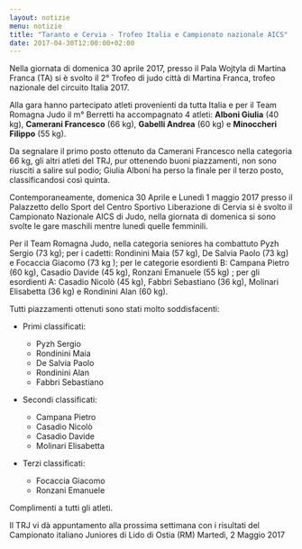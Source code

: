 ```yaml
---
layout: notizie
menu: notizie
title: "Taranto e Cervia - Trofeo Italia e Campionato nazionale AICS"
date: 2017-04-30T12:00:00+02:00
---
```


Nella giornata di domenica 30 aprile 2017, presso il Pala Wojtyla di Martina Franca (TA) si è svolto il 2° Trofeo di judo città di Martina Franca, trofeo nazionale del circuito Italia 2017.

Alla gara hanno partecipato atleti provenienti da tutta Italia e per il Team Romagna Judo il m° Berretti ha accompagnato 4 atleti: **Alboni Giulia** (40 kg), **Camerani Francesco** (66 kg), **Gabelli Andrea** (60 kg) e **Minoccheri Filippo** (55 kg).

Da segnalare il primo posto ottenuto da Camerani Francesco nella categoria 66 kg, gli altri atleti del TRJ, pur ottenendo buoni piazzamenti, non sono riusciti a salire sul podio; Giulia Alboni ha perso la finale per il terzo posto, classificandosi così quinta.

Contemporaneamente, domenica 30 Aprile e Lunedì 1 maggio 2017 presso il Palazzetto dello Sport del Centro Sportivo Liberazione di Cervia si è svolto il Campionato Nazionale AICS di Judo, nella giornata di domenica si sono svolte le gare maschili mentre lunedì quelle femminili.

Per il Team Romagna Judo, nella categoria seniores ha combattuto  Pyzh Sergio (73 kg); per i cadetti: Rondinini Maia (57 kg), De Salvia Paolo (73 kg) e Focaccia Giacomo (73 kg ); per le categorie esordienti B: Campana Pietro (60 kg), Casadio Davide (45 kg), Ronzani Emanuele (55 kg) ; per gli esordienti A: Casadio Nicolò (45 kg), Fabbri Sebastiano (36 kg), Molinari Elisabetta (36 kg) e Rondinini Alan (60 kg).

Tutti piazzamenti ottenuti sono stati molto soddisfacenti:

  - Primi classificati:
      +  Pyzh Sergio
      +  Rondinini Maia
      +  De Salvia Paolo
      +  Rondinini Alan
      +  Fabbri Sebastiano

  - Secondi classificati:
      +  Campana Pietro
      +  Casadio Nicolò
      +  Casadio Davide
      +  Molinari Elisabetta

  - Terzi classificati:
      +  Focaccia Giacomo
      +  Ronzani Emanuele

Complimenti a tutti gli atleti.

Il TRJ vi dà appuntamento alla prossima settimana con i risultati del Campionato italiano Juniores di Lido di Ostia (RM)
Martedì, 2 Maggio 2017
